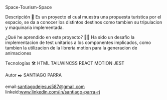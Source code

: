 Space-Tourism-Space 

Descripción 📑
Es un proyecto el cual muestra una propuesta turistica por el espacio, se da a conocer los distintos destinos como tambien su tripulacion y maquinaria implementada.

¿Qué he aprendido en este proyecto? 🙇🏻
Ha sido un desafio la implementacion de test unitarios a los componentes implicados, como tambien la utilizacion de la libreria motion para la generacion de animaciones 

Tecnologías 🛠
HTML TAILWINCSS REACT MOTION JEST 

Autor ✒️
SANTIAGO PARRA

email:santiagodejesus587@gmail.com
linkeid:www.linkedin.com/in/santiago-parra-rj
